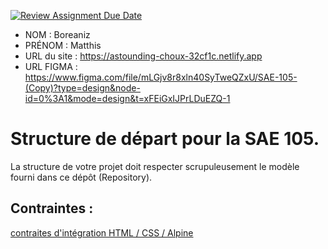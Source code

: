 [![Review Assignment Due Date](https://classroom.github.com/assets/deadline-readme-button-24ddc0f5d75046c5622901739e7c5dd533143b0c8e959d652212380cedb1ea36.svg)](https://classroom.github.com/a/kGMeGFDJ)
- NOM : Boreaniz
- PRÉNOM : Matthis
- URL du site :  https://astounding-choux-32cf1c.netlify.app
- URL FIGMA :  https://www.figma.com/file/mLGjv8r8xln40SyTweQZxU/SAE-105-(Copy)?type=design&node-id=0%3A1&mode=design&t=xFEiGxIJPrLDuEZQ-1  

# Structure de départ pour la SAE 105.

La structure de votre projet doit respecter scrupuleusement le modèle fourni dans ce dépôt (Repository).

## Contraintes :
[contraites d'intégration HTML / CSS / Alpine](https://moodle.univ-fcomte.fr/mod/page/view.php?id=645799)
